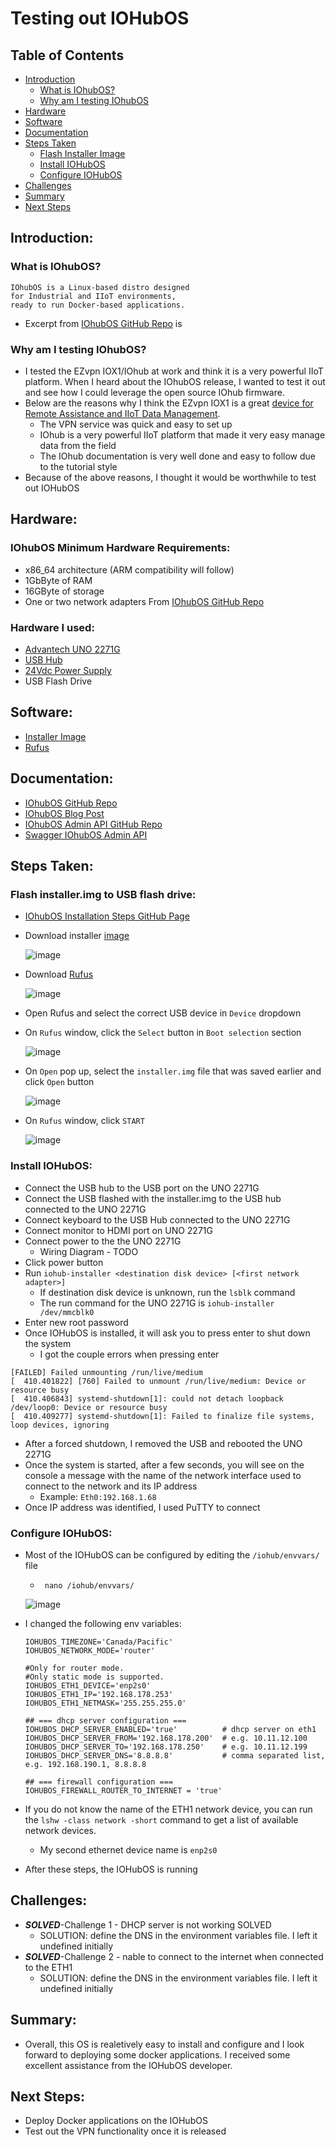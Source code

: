 # Testing out IOHubOS

## Table of Contents  
- [Introduction](#introduction)  
    - [What is IOhubOS?](#what-is-iohubos)
    - [Why am I testing IOhubOS](#why-am-i-testing-iohubus)
- [Hardware](#hardware)
- [Software](#software)
- [Documentation](#documentation)
- [Steps Taken](#steps-taken)
    - [Flash Installer Image](#flash-installerimg-to-usb-flash-drive)
    - [Install IOHubOS](#install-iohubos) 
    - [Configure IOHubOS](#configure-iohubos)  
- [Challenges](#challenges)
- [Summary](#summary)
- [Next Steps](#next-steps)

## Introduction:
### What is IOhubOS?
```
IOhubOS is a Linux-based distro designed
for Industrial and IIoT environments, 
ready to run Docker-based applications.
```
- Excerpt from [IOhubOS GitHub Repo](https://github.com/iohubos/iohubos#introduction) is 

### Why am I testing IOhubOS?
- I tested the EZvpn IOX1/IOhub at work and think it is a very powerful IIoT platform. When I heard about the IOhubOS release, I wanted to test it out and see how I could leverage the open source IOhub firmware.
- Below are the reasons why I think the EZvpn IOX1 is a great [device for Remote Assistance and IIoT Data Management](https://iocondocs.ezvpn.online/hardware/iox1#description).
  - The VPN service was quick and easy to set up
  - IOhub is a very powerful IIoT platform that made it very easy manage data from the field
  - The IOhub documentation is very well done and easy to follow due to the tutorial style
- Because of the above reasons, I thought it would be worthwhile to test out IOHubOS

## Hardware:
### IOhubOS Minimum Hardware Requirements:
- x86_64 architecture (ARM compatibility will follow)
- 1GbByte of RAM
- 16GByte of storage
- One or two network adapters
From [IOhubOS GitHub Repo](https://github.com/iohubos/iohubos#prerequisites)

### Hardware I used:
- [Advantech UNO 2271G](https://www.advantech.com/products/1-2mlj9a/uno-2271g/mod_dc90e0bd-6f2f-47d1-ad72-0e4bd245407d)
- [USB Hub](https://www.staples.com/nxt-technologies-4-port-usb-2-0-hub-nx56850/product_24401668)
- [24Vdc Power Supply](https://www.automationdirect.com/adc/shopping/catalog/power_products_(electrical)/dc_power_supplies/rhino_select_(din_rail)/psb-s_series/psb24-060s)
- USB Flash Drive

## Software:
- [Installer Image](https://github.com/iohubos/iohubos/releases)
- [Rufus](https://rufus.ie/)

## Documentation:
- [IOhubOS GitHub Repo](https://github.com/iohubos/iohubos)
- [IOhubOS Blog Post](https://www.ezvpn.online/ioindustry/io-blog/iohubos-open-source-is-here/)
- [IOhubOS Admin API GitHub Repo](https://github.com/iohubos/iohubos-admin-api)
- [Swagger IOhubOS Admin API](https://app.swaggerhub.com/apis-docs/iohubos/iohubos-admin-api/1.0.1)

## Steps Taken:
### Flash installer.img to USB flash drive:
- [IOhubOS Installation Steps GitHub Page](https://github.com/iohubos/iohubos#how-to-install-iohubos)
- Download installer [image](https://github.com/iohubos/iohubos/releases)
  
  ![image](https://user-images.githubusercontent.com/48938478/150681197-23debe32-b6f1-42be-81d1-3ee97190c2c1.png)
  
- Download [Rufus](https://rufus.ie/en/)
  
  ![image](https://user-images.githubusercontent.com/48938478/150681246-5ef8a5f8-4162-45f2-84a0-ef0a81e9a924.png)
  
- Open Rufus and select the correct USB device in ```Device``` dropdown
- On ```Rufus``` window, click the ```Select``` button in ```Boot selection``` section
  
  ![image](https://user-images.githubusercontent.com/48938478/150681365-aabb0347-52df-4ed1-9549-e4eef8abbab5.png)
  
- On ```Open``` pop up, select the ```installer.img``` file that was saved earlier and click ```Open``` button

  ![image](https://user-images.githubusercontent.com/48938478/150681458-d427fb15-14b8-4048-874b-bdd77379154c.png)

- On ```Rufus``` window, click ```START```

  ![image](https://user-images.githubusercontent.com/48938478/150681591-e02c6dd1-82d4-42a5-9975-e0145559e792.png)

### Install IOHubOS:
- Connect the USB hub to the USB port on the UNO 2271G
- Connect the USB flashed with the installer.img to the USB hub connected to the UNO 2271G
- Connect keyboard to the USB Hub connected to the UNO 2271G
- Connect monitor to HDMI port on UNO 2271G
- Connect power to the the UNO 2271G
    - Wiring Diagram - TODO
- Click power button
- Run ```iohub-installer <destination disk device> [<first network adapter>]```
    - If destination disk device is unknown, run the ```lsblk``` command
    - The run command for the UNO 2271G is ```iohub-installer /dev/mmcblk0```
- Enter new root password
- Once IOHubOS is installed, it will ask you to press enter to shut down the system
    - I got the couple errors when pressing enter
```	
[FAILED] Failed unmounting /run/live/medium
[  410.401822] [760] Failed to unmount /run/live/medium: Device or resource busy
[  410.406843] systemd-shutdown[1]: could not detach loopback /dev/loop0: Device or resource busy
[  410.409277] systemd-shutdown[1]: Failed to finalize file systems, loop devices, ignoring
```
- After a forced shutdown, I removed the USB and rebooted the UNO 2271G
- Once the system is started, after a few seconds, you will see on the console a message with the name of the network interface used to connect to the network and its IP address
    - Example: ```Eth0:192.168.1.68```
- Once IP address was identified, I used PuTTY to connect

### Configure IOHubOS:
- Most of the IOHubOS can be configured by editing the ```/iohub/envvars/``` file
    - ``` nano /iohub/envvars/```
    
    ![image](https://user-images.githubusercontent.com/48938478/150683746-06887fe2-ed02-4097-a961-f2a87b94aaf3.png)

- I changed the following env variables:
    ```
    IOHUBOS_TIMEZONE='Canada/Pacific'
    IOHUBOS_NETWORK_MODE='router'

    #Only for router mode.
    #Only static mode is supported.
    IOHUBOS_ETH1_DEVICE='enp2s0'
    IOHUBOS_ETH1_IP='192.168.178.253'
    IOHUBOS_ETH1_NETMASK='255.255.255.0' 

    ## === dhcp server configuration ===
    IOHUBOS_DHCP_SERVER_ENABLED='true'          # dhcp server on eth1
    IOHUBOS_DHCP_SERVER_FROM='192.168.178.200'  # e.g. 10.11.12.100
    IOHUBOS_DHCP_SERVER_TO='192.168.178.250'    # e.g. 10.11.12.199
    IOHUBOS_DHCP_SERVER_DNS='8.8.8.8'           # comma separated list, e.g. 192.168.190.1, 8.8.8.8

    ## === firewall configuration ===
    IOHUBOS_FIREWALL_ROUTER_TO_INTERNET = 'true'
    ```
    
- If you do not know the name of the ETH1 network device, you can run the ```lshw -class network -short``` command to get a list of available network devices.
    - My second ethernet device name is ```enp2s0```

- After these steps, the IOHubOS is running

## Challenges:
- ***SOLVED***-Challenge 1 - DHCP  server is not working SOLVED
    - SOLUTION: define the DNS in the environment variables file. I left it undefined initially
- ***SOLVED***-Challenge 2 - nable to connect to the internet when connected to the ETH1
    - SOLUTION: define the DNS in the environment variables file. I left it undefined initially

## Summary:
- Overall, this OS is realetively easy to install and configure and I look forward to deploying some docker applications. I received some excellent assistance from the IOHubOS developer.

## Next Steps:
- Deploy Docker applications on the IOHubOS
- Test out the VPN functionality once it is released

